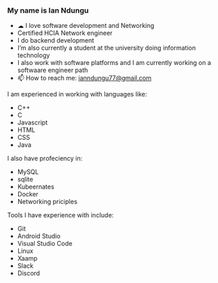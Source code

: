 ### My name is Ian Ndungu 

- ☁ I love software development and Networking
- Certified HCIA Network engineer
- I do backend development
- I’m also currently a student at the university doing information technology
- I also work with software platforms and I am currently working on a softwaare engineer path
- 📫 How to reach me: ianndungu77@gmail.com


I am experienced in working with languages like:
- C++
- C
- Javascript
- HTML
- CSS
- Java

I also have profeciency in:
- MySQL 
- sqlite
- Kubeernates
- Docker
- Networking priciples

Tools I have experience with include:
- Git
- Android Studio
- Visual Studio Code
- Linux
- Xaamp
- Slack
- Discord
